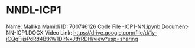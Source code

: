 # NNDL-ICP1
Name: Mallika Mamidi ID: 700746126 
Code File -ICP1-NN.ipynb
Document- NN-ICP1.DOCX
Video Link: https://drive.google.com/file/d/1y-iCQgFjjsPdRd4BtKW1DlrNxJtfrRDH/view?usp=sharing
